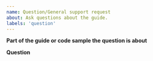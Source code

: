 ```yaml
---
name: Question/General support request
about: Ask questions about the guide. 
labels: 'question'
---
```


<!-- Use Discord for questions about discord.js: https://discord.gg/bRCvFy9 -->

**Part of the guide or code sample the question is about**
<!-- URL or path to the file or section in question. If none please select "feature request" instead. -->

**Question**
<!-- Your question about the referenced part of the guide. -->
